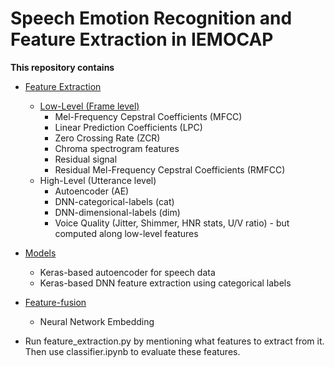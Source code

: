 # Speech Emotion Recognition and Feature Extraction in IEMOCAP

**This repository contains**
* [Feature Extraction](https://github.com/makhilbabu/multi-modal-emotion-recognition/blob/master/speech/feature_extraction.py)
  * [Low-Level (Frame level)](https://github.com/makhilbabu/multi-modal-emotion-recognition/blob/master/speech/features.py)
    * Mel-Frequency Cepstral Coefficients (MFCC)
    * Linear Prediction Coefficients (LPC)
    * Zero Crossing Rate (ZCR)
    * Chroma spectrogram features
    * Residual signal
    * Residual Mel-Frequency Cepstral Coefficients (RMFCC)
  * High-Level (Utterance level)
    * Autoencoder (AE)
    * DNN-categorical-labels (cat)
    * DNN-dimensional-labels (dim)
    * Voice Quality (Jitter, Shimmer, HNR stats, U/V ratio) - but computed along low-level features

* [Models](https://github.com/makhilbabu/multi-modal-emotion-recognition/blob/master/speech/model.py)
  * Keras-based autoencoder for speech data
  * Keras-based DNN feature extraction using categorical labels

* [Feature-fusion](https://github.com/makhilbabu/multi-modal-emotion-recognition/blob/master/speech/classifiers.ipynb)
  * Neural Network Embedding

* Run feature_extraction.py by mentioning what features to extract from it. Then use classifier.ipynb to evaluate these features.
